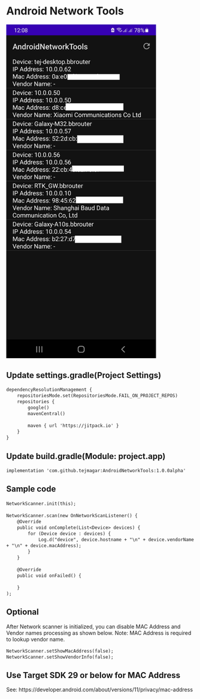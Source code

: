 # Android Network Tools

<img src="screenshot.jpg" alt="Android Network Tools by Tej Magar" width="400"/>

## Update settings.gradle(Project Settings)

```
dependencyResolutionManagement {
    repositoriesMode.set(RepositoriesMode.FAIL_ON_PROJECT_REPOS)
    repositories {
        google()
        mavenCentral()

        maven { url 'https://jitpack.io' }
    }
}
```

## Update build.gradle(Module: project.app)
```
implementation 'com.github.tejmagar:AndroidNetworkTools:1.0.0alpha'
```

## Sample code

```
NetworkScanner.init(this);

NetworkScanner.scan(new OnNetworkScanListener() {
    @Override
    public void onComplete(List<Device> devices) {
        for (Device device : devices) {
            Log.d("device", device.hostname + "\n" + device.vendorName + "\n" + device.macAddress);
        }
    }

    @Override
    public void onFailed() {

    }
);
```

## Optional

<p>After Network scanner is initialized, you can disable MAC Address and Vendor names processing
as shown below.
Note: MAC Address is required to lookup vendor name.</p>

```
NetworkScanner.setShowMacAddress(false);
NetworkScanner.setShowVendorInfo(false);
```

## 

## Use Target SDK 29 or below for MAC Address
<p>See: https://developer.android.com/about/versions/11/privacy/mac-address
